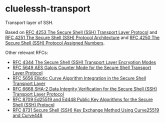# cluelessh-transport

Transport layer of SSH.

Based on [RFC 4253 The Secure Shell (SSH) Transport Layer Protocol](https://datatracker.ietf.org/doc/html/rfc4253)
and [RFC 4251 The Secure Shell (SSH) Protocol Architecture](https://datatracker.ietf.org/doc/html/rfc4251)
and [RFC 4250 The Secure Shell (SSH) Protocol Assigned Numbers](https://datatracker.ietf.org/doc/html/rfc4250).

Other relevant RFCs:
- [RFC 4344 The Secure Shell (SSH) Transport Layer Encryption Modes](https://datatracker.ietf.org/doc/html/rfc4344)
- [RFC 5649 AES Galois Counter Mode for the Secure Shell Transport Layer Protocol](https://datatracker.ietf.org/doc/html/rfc5647)
- [RFC 5656 Elliptic Curve Algorithm Integration in the Secure Shell Transport Layer](https://datatracker.ietf.org/doc/html/rfc5656)
- [RFC 6668 SHA-2 Data Integrity Verification for the Secure Shell (SSH) Transport Layer Protocol](https://datatracker.ietf.org/doc/html/rfc6668)
- [RFC 8709 Ed25519 and Ed448 Public Key Algorithms for the Secure Shell (SSH) Protocol](https://datatracker.ietf.org/doc/html/rfc8709)
- [RFC 8731 Secure Shell (SSH) Key Exchange Method Using Curve25519 and Curve448](https://datatracker.ietf.org/doc/html/rfc8731)
